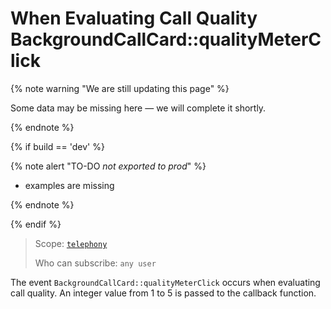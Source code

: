 # When Evaluating Call Quality BackgroundCallCard::qualityMeterClick

{% note warning "We are still updating this page" %}

Some data may be missing here — we will complete it shortly.

{% endnote %}

{% if build == 'dev' %}

{% note alert "TO-DO _not exported to prod_" %}

- examples are missing

{% endnote %}

{% endif %}

> Scope: [`telephony`](../../../../scopes/permissions.md)
>
> Who can subscribe: `any user`

The event `BackgroundCallCard::qualityMeterClick` occurs when evaluating call quality. An integer value from 1 to 5 is passed to the callback function.